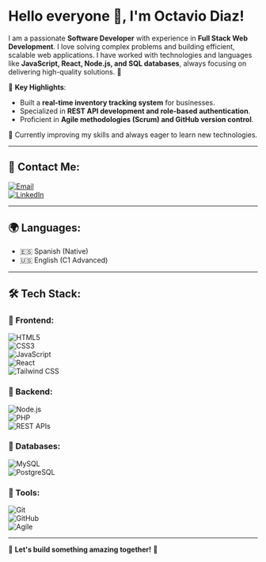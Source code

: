 # Hello everyone 👋, I'm Octavio Diaz!

I am a passionate **Software Developer** with experience in **Full Stack Web Development**. I love solving complex problems and building efficient, scalable web applications. I have worked with technologies and languages like **JavaScript, React, Node.js, and SQL databases**, always focusing on delivering high-quality solutions. 🚀  

📌 **Key Highlights**:  
- Built a **real-time inventory tracking system** for businesses.  
- Specialized in **REST API development and role-based authentication**.  
- Proficient in **Agile methodologies (Scrum) and GitHub version control**.  

📖 Currently improving my skills and always eager to learn new technologies.  

---

## 📩 Contact Me:
[![Email](https://img.shields.io/badge/Email-octaviodiaz262@gmail.com-blue?style=flat-square&logo=gmail&logoWidth=20)](mailto:octaviodiaz262@gmail.com)  
[![LinkedIn](https://img.shields.io/badge/LinkedIn-Octavio%20Diaz-blue?style=flat-square&logo=linkedin&logoWidth=20)](https://www.linkedin.com/in/octadiazdev)  

---

## 🌍 Languages:
- 🇪🇸 Spanish (Native)  
- 🇺🇸 English (C1 Advanced)  

---

## 🛠️ Tech Stack:

### 🔹 Frontend:
![HTML5](https://img.shields.io/badge/HTML5-orange?style=flat-square&logo=html5&logoWidth=20)  
![CSS3](https://img.shields.io/badge/CSS3-blue?style=flat-square&logo=css3&logoWidth=20)  
![JavaScript](https://img.shields.io/badge/JavaScript-yellow?style=flat-square&logo=javascript&logoWidth=20)  
![React](https://img.shields.io/badge/React-blue?style=flat-square&logo=react&logoWidth=20)  
![Tailwind CSS](https://img.shields.io/badge/TailwindCSS-blue?style=flat-square&logo=tailwind-css&logoWidth=20)  

### 🔹 Backend:
![Node.js](https://img.shields.io/badge/Node.js-green?style=flat-square&logo=node.js&logoWidth=20)  
![PHP](https://img.shields.io/badge/PHP-blue?style=flat-square&logo=php&logoWidth=20)  
![REST APIs](https://img.shields.io/badge/REST%20APIs-lightgrey?style=flat-square&logo=api&logoWidth=20)  

### 🔹 Databases:
![MySQL](https://img.shields.io/badge/MySQL-blue?style=flat-square&logo=mysql&logoWidth=20)  
![PostgreSQL](https://img.shields.io/badge/PostgreSQL-blue?style=flat-square&logo=postgresql&logoWidth=20)  

### 🔹 Tools:
![Git](https://img.shields.io/badge/Git-orange?style=flat-square&logo=git&logoWidth=20)  
![GitHub](https://img.shields.io/badge/GitHub-black?style=flat-square&logo=github&logoWidth=20)  
![Agile](https://img.shields.io/badge/Agile-blue?style=flat-square&logo=agile&logoWidth=20)  

---

🚀 **Let's build something amazing together!** 🚀
